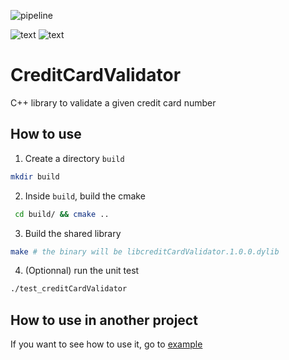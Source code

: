 ![pipeline](https://github.com/TheRealPad/creditCardValidator/actions/workflows/pipeline.yml/badge.svg)

![text](https://img.shields.io/badge/Docker-2CA5E0?style=for-the-badge&logo=docker&logoColor=white)
![text](https://img.shields.io/badge/CMake-064F8C?style=for-the-badge&logo=cmake&logoColor=white)

# CreditCardValidator

C++ library to validate a given credit card number

## How to use

1. Create a directory ```build```
```bash
mkdir build
```

2. Inside ```build```, build the cmake
```bash
 cd build/ && cmake ..
```

3. Build the shared library
```bash
make # the binary will be libcreditCardValidator.1.0.0.dylib
```

4. (Optionnal) run the unit test
```bash
./test_creditCardValidator
```

## How to use in another project

If you want to see how to use it, go to [example](example/)
